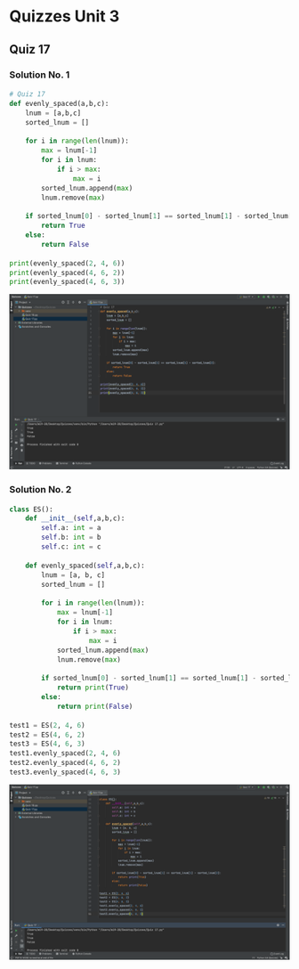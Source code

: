 # Quizzes Unit 3
## Quiz 17
### Solution No. 1
```.py
# Quiz 17
def evenly_spaced(a,b,c):
    lnum = [a,b,c]
    sorted_lnum = []

    for i in range(len(lnum)):
        max = lnum[-1]
        for i in lnum:
            if i > max:
                max = i
        sorted_lnum.append(max)
        lnum.remove(max)

    if sorted_lnum[0] - sorted_lnum[1] == sorted_lnum[1] - sorted_lnum[2]:
        return True
    else:
        return False

print(evenly_spaced(2, 4, 6))
print(evenly_spaced(4, 6, 2))
print(evenly_spaced(4, 6, 3))
```
![](https://github.com/TimurGar/Unit-3/blob/main/Quizzes%20uni3/Quiz%2017%201.png)

### Solution No. 2
```.py
class ES():
    def __init__(self,a,b,c):
        self.a: int = a
        self.b: int = b
        self.c: int = c

    def evenly_spaced(self,a,b,c):
        lnum = [a, b, c]
        sorted_lnum = []

        for i in range(len(lnum)):
            max = lnum[-1]
            for i in lnum:
                if i > max:
                    max = i
            sorted_lnum.append(max)
            lnum.remove(max)

        if sorted_lnum[0] - sorted_lnum[1] == sorted_lnum[1] - sorted_lnum[2]:
            return print(True)
        else:
            return print(False)

test1 = ES(2, 4, 6)
test2 = ES(4, 6, 2)
test3 = ES(4, 6, 3)
test1.evenly_spaced(2, 4, 6)
test2.evenly_spaced(4, 6, 2)
test3.evenly_spaced(4, 6, 3)
```
![](https://github.com/TimurGar/Unit-3/blob/main/Quizzes%20uni3/Quiz%2017%202.png)
